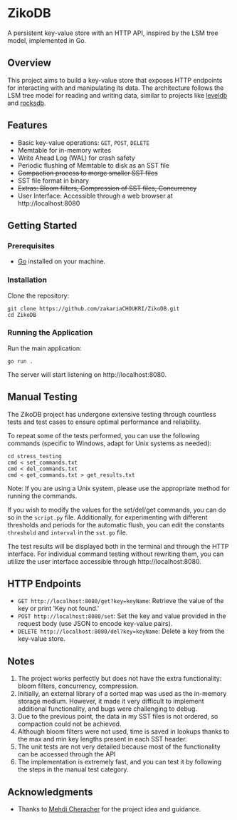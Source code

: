 # ZikoDB

A persistent key-value store with an HTTP API, inspired by the LSM tree model, implemented in Go.

## Overview

This project aims to build a key-value store that exposes HTTP endpoints for interacting with and manipulating its data. The architecture follows the LSM tree model for reading and writing data, similar to projects like [leveldb](https://github.com/google/leveldb) and [rocksdb](https://github.com/facebook/rocksdb).

## Features

- Basic key-value operations: `GET`, `POST`, `DELETE`
- Memtable for in-memory writes
- Write Ahead Log (WAL) for crash safety
- Periodic flushing of Memtable to disk as an SST file
- ~~Compaction process to merge smaller SST files~~
- SST file format in binary
- ~~Extras: Bloom filters, Compression of SST files, Concurrency~~
- User Interface: Accessible through a web browser at http://localhost:8080

## Getting Started

### Prerequisites

- [Go](https://golang.org/) installed on your machine.

### Installation

Clone the repository:

```
git clone https://github.com/zakariaCHOUKRI/ZikoDB.git
cd ZikoDB
```

### Running the Application

Run the main application:

```
go run .
```

The server will start listening on http://localhost:8080.

## Manual Testing

The ZikoDB project has undergone extensive testing through countless tests and test cases to ensure optimal performance and reliability.

To repeat some of the tests performed, you can use the following commands (specific to Windows, adapt for Unix systems as needed):

```
cd stress_testing
cmd < set_commands.txt
cmd < del_commands.txt
cmd < get_commands.txt > get_results.txt
```

Note: If you are using a Unix system, please use the appropriate method for running the commands.

If you wish to modify the values for the set/del/get commands, you can do so in the `script.py` file. Additionally, for experimenting with different thresholds and periods for the automatic flush, you can edit the constants `threshold` and `interval` in the `sst.go` file.

The test results will be displayed both in the terminal and through the HTTP interface. For individual command testing without rewriting them, you can utilize the user interface accessible through http://localhost:8080.


## HTTP Endpoints

- `GET http://localhost:8080/get?key=keyName`: Retrieve the value of the key or print 'Key not found.'
- `POST http://localhost:8080/set`: Set the key and value provided in the request body (use JSON to encode key-value pairs).
- `DELETE http://localhost:8080/del?key=keyName`: Delete a key from the key-value store.


## Notes

1. The project works perfectly but does not have the extra functionality: bloom filters, concurrency, compression.
2. Initially, an external library of a sorted map was used as the in-memory storage medium. However, it made it very difficult to implement additional functionality, and bugs were challenging to debug.
3. Due to the previous point, the data in my SST files is not ordered, so compaction could not be achieved.
4. Although bloom filters were not used, time is saved in lookups thanks to the max and min key lengths present in each SST header.
6. The unit tests are not very detailed because most of the functionality can be accessed through the API
5. The implementation is extremely fast, and you can test it by following the steps in the manual test category.

## Acknowledgments

- Thanks to [Mehdi Cheracher](https://github.com/chermehdi) for the project idea and guidance.